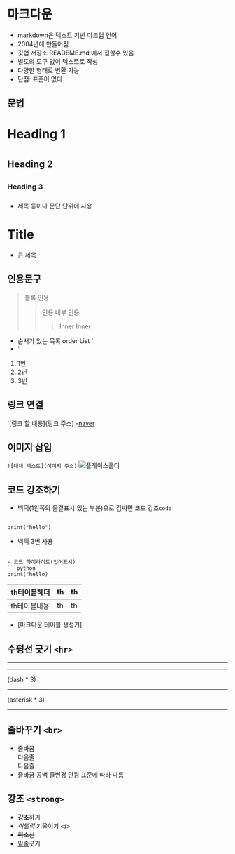 # 마크다운

- markdown은 텍스트 기반 마크업 언어
- 2004년에 만들어짐
- 깃헙 저장소 READEME.md 에서 접할수 있음
- 별도의 도구 없이 텍스트로 작성
- 다양한 형태로 변환 가능
- 단점: 표준이 없다. 

## 문법

# Heading 1 <h1>
## Heading 2 <h2>
### Heading 3 <h3>
 - 제목 등이나 문단 단위에 사용

 Title
 ======

 - 큰 제목

## 인용문구
> 블록 인용
>> 인용 내부  인용
>>> Inner Inner

- 순서가 있는 목록 order
List '<li>'
1. 1번 
2. 2번
3. 3번
## 링크 연결
'[링크 할 내용](링크 주소)
-[naver](https://naver.com)
## 이미지 삽입
`![대체 텍스트](이미지 주소)`
![플레이스홀더](https://via.placehoder.com/150)
## 코드 강조하기
- 백틱(1왼쪽의 물결표시 있는 부분)으로 감싸면 코드 강조`code`

<pre><code>
print("hello")
</code></pre>

- 백틱 3번 사용
```

- 코드 하이라이트(언어표시)
```python
print("hello)
```


| th테이블헤더 | th | th |
| --- | --- | --- |
| th테이블내용 | th | th |


- [마크다운 테이블 생성기]


## 수평선 긋기 `<hr>`

<hr>

---
(dash * 3)
***
(asterisk * 3)
___



## 줄바꾸기 `<br>`
- 줄바꿈 <br>다음줄<br>다음줄<br>
- 줄바꿈 공백  줄변경 안됨 표준에 따라 다름

## 강조 `<strong>`

- **강조**하기
- *이탤릭* 기울이기 `<i>`
- ~~취소선~~
- <u>밑줄</u>긋기
 